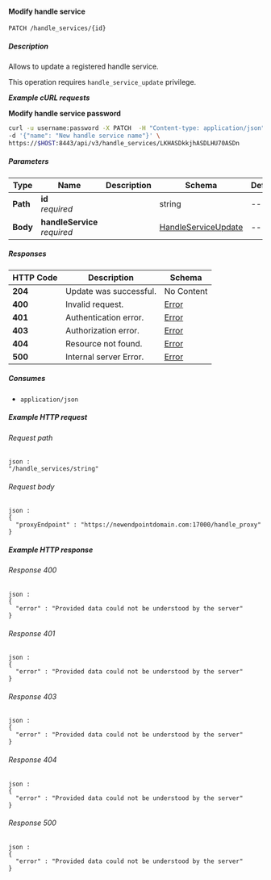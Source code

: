 
<a name="handle_service_update"></a>
#### Modify handle service
```
PATCH /handle_services/{id}
```


##### Description
Allows to update a registered handle service.

This operation requires `handle_service_update` privilege.

***Example cURL requests***

**Modify handle service password**
```bash
curl -u username:password -X PATCH  -H "Content-type: application/json" \
-d '{"name": "New handle service name"}' \
https://$HOST:8443/api/v3/handle_services/LKHASDkkjhASDLHU70ASDn
```


##### Parameters

|Type|Name|Description|Schema|Default|
|---|---|---|---|---|
|**Path**|**id**  <br>*required*||string|--|
|**Body**|**handleService**  <br>*required*||[HandleServiceUpdate](../definitions/HandleServiceUpdate.md#handleserviceupdate)|--|


##### Responses

|HTTP Code|Description|Schema|
|---|---|---|
|**204**|Update was successful.|No Content|
|**400**|Invalid request.|[Error](../definitions/Error.md#error)|
|**401**|Authentication error.|[Error](../definitions/Error.md#error)|
|**403**|Authorization error.|[Error](../definitions/Error.md#error)|
|**404**|Resource not found.|[Error](../definitions/Error.md#error)|
|**500**|Internal server Error.|[Error](../definitions/Error.md#error)|


##### Consumes

* `application/json`


##### Example HTTP request

###### Request path
```
json :
"/handle_services/string"
```


###### Request body
```
json :
{
  "proxyEndpoint" : "https://newendpointdomain.com:17000/handle_proxy"
}
```


##### Example HTTP response

###### Response 400
```
json :
{
  "error" : "Provided data could not be understood by the server"
}
```


###### Response 401
```
json :
{
  "error" : "Provided data could not be understood by the server"
}
```


###### Response 403
```
json :
{
  "error" : "Provided data could not be understood by the server"
}
```


###### Response 404
```
json :
{
  "error" : "Provided data could not be understood by the server"
}
```


###### Response 500
```
json :
{
  "error" : "Provided data could not be understood by the server"
}
```



